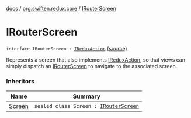 [docs](../index.md) / [org.swiften.redux.core](index.md) / [IRouterScreen](./-i-router-screen.md)

# IRouterScreen

`interface IRouterScreen : `[`IReduxAction`](-i-redux-action.md) [(source)](https://github.com/protoman92/KotlinRedux/tree/master/common/common-core/src/main/kotlin/org/swiften/redux/core/Router.kt#L13)

Represents a screen that also implements [IReduxAction](-i-redux-action.md), so that views can simply dispatch an
[IRouterScreen](./-i-router-screen.md) to navigate to the associated screen.

### Inheritors

| Name | Summary |
|---|---|
| [Screen](-nested-router/-screen/index.md) | `sealed class Screen : `[`IRouterScreen`](./-i-router-screen.md) |

